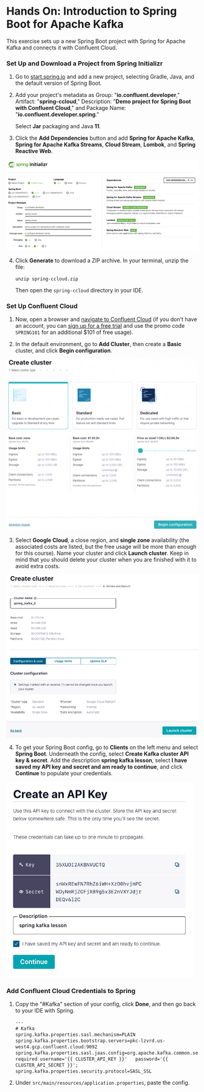 

Hands On: Introduction to Spring Boot for Apache Kafka
======================================================


This exercise sets up a new Spring Boot project with Spring for Apache
Kafka and connects it with Confluent Cloud.

### Set Up and Download a Project from Spring Initializr

1.  Go to [start.spring.io](http://start.spring.io/ "start.spring.io")
    and add a new project, selecting Gradle, Java, and the default
    version of Spring Boot.

2.  Add your project's metadata as Group: "**io.confluent.developer**,"
    Artifact: "**spring-ccloud**," Description: "**Demo project for
    Spring Boot with Confluent Cloud**," and Package Name:
    "**io.confluent.developer.spring**."

    Select **Jar** packaging and Java **11**.

3.  Click the **Add Dependencies** button and add **Spring for Apache
    Kafka**, **Spring for Apache Kafka Streams**, **Cloud Stream**,
    **Lombok**, and **Spring Reactive Web**.

![spring-initializr](./images/spring-initializr.png)

4.  Click **Generate** to download a ZIP archive. In your terminal,
    unzip the file:

    
    ``` {.language-sh}
    unzip spring-ccloud.zip
    ```
    

    Then open the `spring-ccloud` directory in your IDE.

### Set Up Confluent Cloud

1.  Now, open a browser and [navigate to Confluent
    Cloud](https://confluent.cloud/?iov_id=5510475e-dcfb-418a-8ca6-a075e94fa337 "navigate to Confluent Cloud")
    (if you don't have an account, you can [sign up for a free
    trial](https://www.confluent.io/confluent-cloud/tryfree " free trial")
    and use the promo code `SPRING101` for an additional
    \$101 of free usage).

2.  In the default environment, go to **Add Cluster**, then create a
    **Basic** cluster, and click **Begin configuration**.

![create-cluster](./images/create-cluster.png)

3.  Select **Google Cloud**, a close region, and **single zone**
    availability (the associated costs are listed, but the free usage
    will be more than enough for this course). Name your cluster and
    click **Launch cluster**. Keep in mind that you should delete your
    cluster when you are finished with it to avoid extra costs.

![cluster-create](./images/cluster-create.png)

4.  To get your Spring Boot config, go to **Clients** on the left menu
    and select **Spring Boot**. Underneath the config, select **Create
    Kafka cluster API key & secret**. Add the description **spring kafka
    lesson**, select **I have saved my API key and secret and am ready
    to continue**, and click **Continue** to populate your credentials.

![create-an-api-key](./images/create-an-api-key.png)

### Add Confluent Cloud Credentials to Spring

1.  Copy the "\#Kafka" section of your config, click **Done**, and then
    go back to your IDE with Spring.

    
    ``` {.language-ini}
    ---
    # Kafka
    spring.kafka.properties.sasl.mechanism=PLAIN
    spring.kafka.properties.bootstrap.servers=pkc-lzvrd.us-west4.gcp.confluent.cloud:9092
    spring.kafka.properties.sasl.jaas.config=org.apache.kafka.common.security.plain.PlainLoginModule   required username='{{ CLUSTER_API_KEY }}'   password='{{ CLUSTER_API_SECRET }}';
    spring.kafka.properties.security.protocol=SASL_SSL
    ```
    

2.  Under `src/main/resources/application.properties`,
    paste the config.
